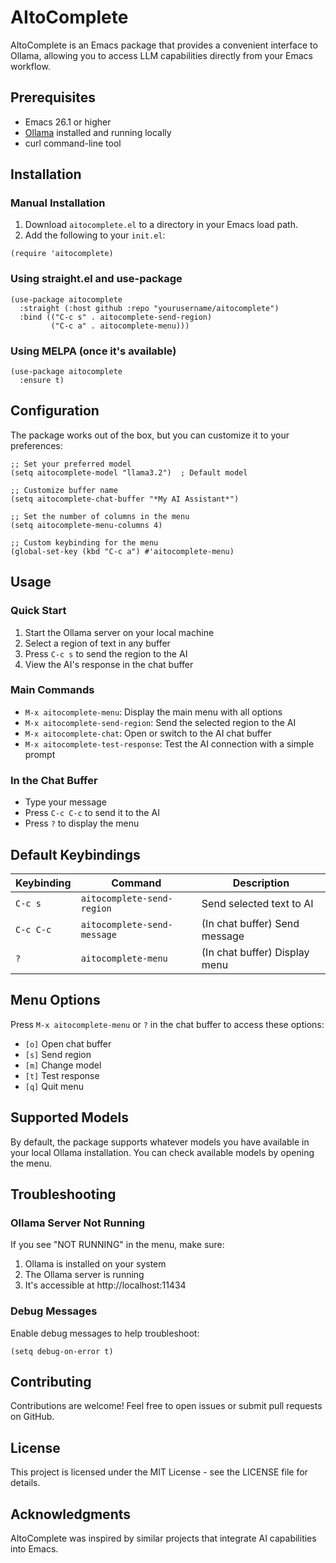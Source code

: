 # AItoComplete

AItoComplete is an Emacs package that provides a convenient interface to Ollama, allowing you to access LLM capabilities directly from your Emacs workflow.

## Prerequisites

- Emacs 26.1 or higher
- [Ollama](https://ollama.ai/) installed and running locally
- curl command-line tool

## Installation

### Manual Installation

1. Download `aitocomplete.el` to a directory in your Emacs load path.
2. Add the following to your `init.el`:

```elisp
(require 'aitocomplete)
```

### Using straight.el and use-package

```elisp
(use-package aitocomplete
  :straight (:host github :repo "yourusername/aitocomplete")
  :bind (("C-c s" . aitocomplete-send-region)
         ("C-c a" . aitocomplete-menu)))
```

### Using MELPA (once it's available)

```elisp
(use-package aitocomplete
  :ensure t)
```

## Configuration

The package works out of the box, but you can customize it to your preferences:

```elisp
;; Set your preferred model
(setq aitocomplete-model "llama3.2")  ; Default model

;; Customize buffer name
(setq aitocomplete-chat-buffer "*My AI Assistant*")

;; Set the number of columns in the menu
(setq aitocomplete-menu-columns 4)

;; Custom keybinding for the menu
(global-set-key (kbd "C-c a") #'aitocomplete-menu)
```

## Usage

### Quick Start

1. Start the Ollama server on your local machine
2. Select a region of text in any buffer
3. Press `C-c s` to send the region to the AI
4. View the AI's response in the chat buffer

### Main Commands

- `M-x aitocomplete-menu`: Display the main menu with all options
- `M-x aitocomplete-send-region`: Send the selected region to the AI
- `M-x aitocomplete-chat`: Open or switch to the AI chat buffer
- `M-x aitocomplete-test-response`: Test the AI connection with a simple prompt

### In the Chat Buffer

- Type your message
- Press `C-c C-c` to send it to the AI
- Press `?` to display the menu

## Default Keybindings

| Keybinding | Command | Description |
|------------|---------|-------------|
| `C-c s` | `aitocomplete-send-region` | Send selected text to AI |
| `C-c C-c` | `aitocomplete-send-message` | (In chat buffer) Send message |
| `?` | `aitocomplete-menu` | (In chat buffer) Display menu |

## Menu Options

Press `M-x aitocomplete-menu` or `?` in the chat buffer to access these options:

- `[o]` Open chat buffer
- `[s]` Send region
- `[m]` Change model
- `[t]` Test response
- `[q]` Quit menu

## Supported Models

By default, the package supports whatever models you have available in your local Ollama installation. You can check available models by opening the menu.

## Troubleshooting

### Ollama Server Not Running

If you see "NOT RUNNING" in the menu, make sure:
1. Ollama is installed on your system
2. The Ollama server is running
3. It's accessible at http://localhost:11434

### Debug Messages

Enable debug messages to help troubleshoot:

```elisp
(setq debug-on-error t)
```

## Contributing

Contributions are welcome! Feel free to open issues or submit pull requests on GitHub.

## License

This project is licensed under the MIT License - see the LICENSE file for details.

## Acknowledgments

AItoComplete was inspired by similar projects that integrate AI capabilities into Emacs.
